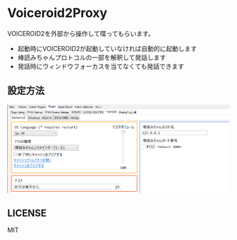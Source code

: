 Voiceroid2Proxy
===============

VOICEROID2を外部から操作して喋ってもらいます。

* 起動時にVOICEROID2が起動していなければ自動的に起動します
* 棒読みちゃんプロトコルの一部を解釈して発話します
* 発話時にウィンドウフォーカスを当てなくても発話できます


設定方法
--------
![configuraiton_image](https://raw.githubusercontent.com/kanosaki/Voiceroid2Proxy/master/imgs/confiugration.png)

LICENSE
--------
MIT